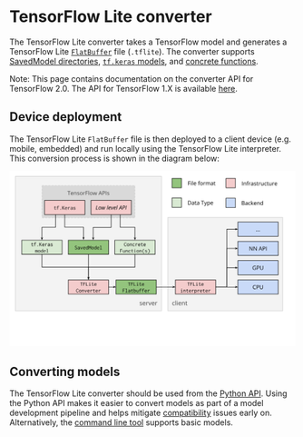 # TensorFlow Lite converter

The TensorFlow Lite converter takes a TensorFlow model and generates a
TensorFlow Lite [`FlatBuffer`](https://google.github.io/flatbuffers/) file
(`.tflite`). The converter supports
[SavedModel directories](https://www.tensorflow.org/alpha/guide/saved_model),
[`tf.keras` models](https://www.tensorflow.org/alpha/guide/keras/overview), and
[concrete functions](concrete_function.md).

Note: This page contains documentation on the converter API for TensorFlow 2.0.
The API for TensorFlow 1.X is available
[here](https://www.tensorflow.org/lite/convert/).

## Device deployment

The TensorFlow Lite `FlatBuffer` file is then deployed to a client device (e.g.
mobile, embedded) and run locally using the TensorFlow Lite interpreter. This
conversion process is shown in the diagram below:

![TFLite converter workflow](../images/convert/workflow.svg)

## Converting models

The TensorFlow Lite converter should be used from the
[Python API](python_api.md). Using the Python API makes it easier to convert
models as part of a model development pipeline and helps mitigate
[compatibility](../../guide/ops_compatibility.md) issues early on.
Alternatively, the [command line tool](cmdline.md) supports basic models.
